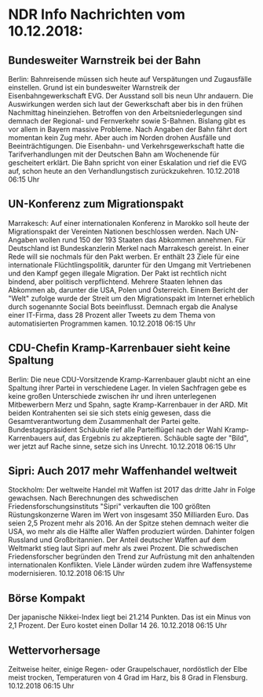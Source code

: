 # NDR Info Nachrichten vom 10.12.2018:


## Bundesweiter Warnstreik bei der Bahn
Berlin: Bahnreisende müssen sich heute auf Verspätungen und Zugausfälle einstellen. Grund ist ein bundesweiter Warnstreik der Eisenbahngewerkschaft EVG. Der Ausstand soll bis neun Uhr andauern. Die Auswirkungen werden sich laut der Gewerkschaft aber bis in den frühen Nachmittag hineinziehen. Betroffen von den Arbeitsniederlegungen sind demnach der Regional- und Fernverkehr sowie S-Bahnen. Bislang gibt es vor allem in Bayern massive Probleme. Nach Angaben der Bahn fährt dort momentan kein Zug mehr. Aber auch im Norden drohen Ausfälle und Beeinträchtigungen. Die Eisenbahn- und Verkehrsgewerkschaft hatte die Tarifverhandlungen mit der Deutschen Bahn am Wochenende für gescheitert erklärt. Die Bahn spricht von einer Eskalation und rief die EVG auf, schon heute an den Verhandlungstisch zurückzukehren. 10.12.2018 06:15 Uhr 

## UN-Konferenz zum Migrationspakt
Marrakesch: Auf einer internationalen Konferenz in Marokko soll heute der Migrationspakt der Vereinten Nationen beschlossen werden. Nach UN-Angaben wollen rund 150 der 193 Staaten das Abkommen annehmen. Für Deutschland ist Bundeskanzlerin Merkel nach Marrakesch gereist. In einer Rede will sie nochmals für den Pakt werben. Er enthält 23 Ziele für eine internationale Flüchtlingspolitik, darunter für den Umgang mit Vertriebenen und den Kampf gegen illegale Migration. Der Pakt ist rechtlich nicht bindend, aber politisch verpflichtend. Mehrere Staaten lehnen das Abkommen ab, darunter die USA, Polen und Österreich. Einem Bericht der "Welt" zufolge wurde der Streit um den Migrationspakt im Internet erheblich durch sogenannte Social Bots beeinflusst. Demnach ergab die Analyse einer IT-Firma, dass 28 Prozent aller Tweets zu dem Thema von automatisierten Programmen kamen. 10.12.2018 06:15 Uhr 

## CDU-Chefin Kramp-Karrenbauer sieht keine Spaltung
Berlin: Die neue CDU-Vorsitzende Kramp-Karrenbauer glaubt nicht an eine Spaltung ihrer Partei in verschiedene Lager. In vielen Sachfragen gebe es keine großen Unterschiede zwischen ihr und ihren unterlegenen Mitbewerbern Merz und Spahn, sagte Kramp-Karrenbauer in der ARD. Mit beiden Kontrahenten sei sie sich stets einig gewesen, dass die Gesamtverantwortung dem Zusammenhalt der Partei gelte. Bundestagspräsident Schäuble rief alle Parteiflügel nach der Wahl Kramp-Karrenbauers auf, das Ergebnis zu akzeptieren. Schäuble sagte der "Bild", wer jetzt auf Rache sinne, setze sich ins Unrecht. 10.12.2018 06:15 Uhr 

## Sipri: Auch 2017 mehr Waffenhandel weltweit
Stockholm: Der weltweite Handel mit Waffen ist 2017 das dritte Jahr in Folge gewachsen. Nach Berechnungen des schwedischen Friedensforschungsinstituts "Sipri" verkauften die 100 größten Rüstungskonzerne Waren im Wert von insgesamt 350 Milliarden Euro. Das seien 2,5 Prozent mehr als 2016. An der Spitze stehen demnach weiter die USA, wo mehr als die Hälfte aller Waffen produziert würden. Dahinter folgen Russland und Großbritannien. Der Anteil deutscher Waffen auf dem Weltmarkt stieg laut Sipri auf mehr als zwei Prozent. Die schwedischen Friedensforscher begründen den Trend zur Aufrüstung mit den anhaltenden internationalen Konflikten. Viele Länder würden zudem ihre Waffensysteme modernisieren. 10.12.2018 06:15 Uhr 

## Börse Kompakt
Der japanische Nikkei-Index liegt bei 21.214 Punkten. Das ist ein Minus von 2,1 Prozent. Der Euro kostet einen Dollar 14 26. 10.12.2018 06:15 Uhr 

## Wettervorhersage
Zeitweise heiter, einige Regen- oder Graupelschauer, nordöstlich der Elbe meist trocken, Temperaturen von 4 Grad im Harz, bis 8 Grad in Flensburg. 10.12.2018 06:15 Uhr 
